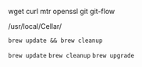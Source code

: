 wget
curl
mtr
openssl
git
git-flow


/usr/local/Cellar/

`brew update && brew cleanup`

`brew update`
`brew cleanup`
`brew upgrade`
